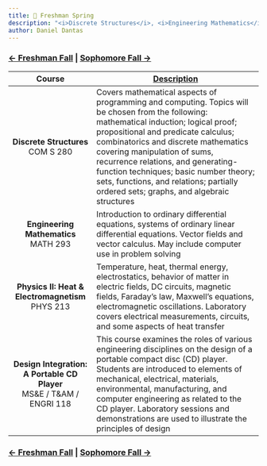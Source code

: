 ```yaml
---
title: 🐻 Freshman Spring 
description: "<i>Discrete Structures</i>, <i>Engineering Mathematics</i>, <i>Physics II: Heat & Electromagnetism</i>, and <i>Design Integration: A Portable CD Player</i>"
author: Daniel Dantas
---
```


### [← Freshman Fall](https://dantasfiles.com/1998/08/27/cornell-freshman-fall.html) | [Sophomore Fall →](https://dantasfiles.com/1999/08/26/cornell-sophomore-fall.html)

| Course | [Description](https://ecommons.cornell.edu/items/94800b36-a897-4b93-883b-97a72b4515dd) |
| :---: | --- |
| **Discrete Structures**<br>COM S 280 | Covers mathematical aspects of programming and computing. Topics will be chosen from the following: mathematical induction; logical proof; propositional and predicate calculus; combinatorics and discrete mathematics covering manipulation of sums, recurrence relations, and generating-function techniques; basic number theory; sets, functions, and relations; partially ordered sets; graphs, and algebraic structures |
| **Engineering Mathematics**<br>MATH 293 | Introduction to ordinary differential equations, systems of ordinary linear differential equations. Vector fields and vector calculus. May include computer use in problem solving |
| **Physics II: Heat & Electromagnetism**<br>PHYS 213 | Temperature, heat, thermal energy, electrostatics, behavior of matter in electric fields, DC circuits, magnetic fields, Faraday’s law, Maxwell’s equations, electromagnetic oscillations. Laboratory covers electrical measurements, circuits, and some aspects of heat transfer |
| **Design Integration: A Portable CD Player**<br>MS&E / T&AM / ENGRI 118 | This course examines the roles of various engineering disciplines on the design of a portable compact disc (CD) player. Students are introduced to elements of mechanical, electrical, materials, environmental, manufacturing, and computer engineering as related to the CD player. Laboratory sessions and demonstrations are used to illustrate the principles of design |

### [← Freshman Fall](https://dantasfiles.com/1998/08/27/cornell-freshman-fall.html) | [Sophomore Fall →](https://dantasfiles.com/1999/08/26/cornell-sophomore-fall.html)
